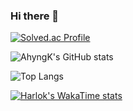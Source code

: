 ### Hi there 👋

[![Solved.ac Profile](http://mazassumnida.wtf/api/v2/generate_badge?boj=jaywing970)](https://solved.ac/jaywing970/)

![AhyngK's GitHub stats](https://github-readme-stats.vercel.app/api?username=ahyngK&show_icons=true&theme=onedark)

![Top Langs](https://github-readme-stats.vercel.app/api/top-langs/?username=ahyngK&layout=compact)

[![Harlok's WakaTime stats](https://github-readme-stats.vercel.app/api/wakatime?username=ahyngK)](https://github.com/anuraghazra/github-readme-stats)
